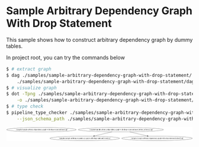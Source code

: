 # Sample Arbitrary Dependency Graph With Drop Statement

This sample shows how to construct arbitrary dependency graph by dummy tables.

In project root, you can try the commands below

```bash
$ # extract graph
$ dag ./samples/sample-arbitrary-dependency-graph-with-drop-statement/ --output_path \
    ./samples/sample-arbitrary-dependency-graph-with-drop-statement/dag.dot
$ # visualize graph
$ dot -Tpng ./samples/sample-arbitrary-dependency-graph-with-drop-statement/dag.dot \
    -o ./samples/sample-arbitrary-dependency-graph-with-drop-statement/dag.png
$ # type check
$ pipeline_type_checker ./samples/sample-arbitrary-dependency-graph-with-drop-statement/dag.dot \
    --json_schema_path ./samples/sample-arbitrary-dependency-graph-with-drop-statement/schema.json
```

![dag.png](./dag.png)
